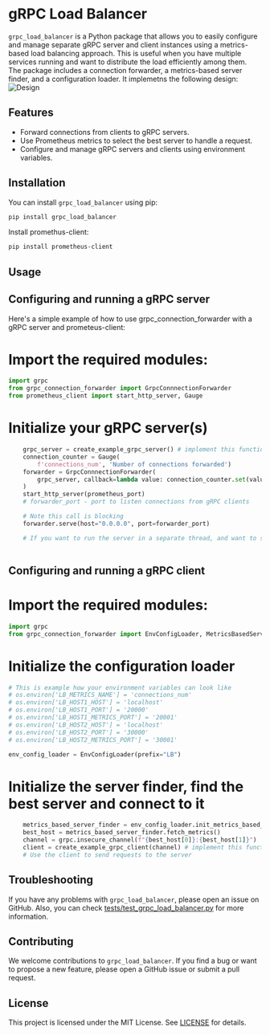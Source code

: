 # gRPC Load Balancer

`grpc_load_balancer` is a Python package that allows you to easily configure and manage separate gRPC server and client instances using a metrics-based load balancing approach. This is useful when you have multiple services running and want to distribute the load efficiently among them. The package includes a connection forwarder, a metrics-based server finder, and a configuration loader.
It implemetns the following design:
![Design](https://grpc.io/img/image_1.png)


## Features

- Forward connections from clients to gRPC servers.
- Use Prometheus metrics to select the best server to handle a request.
- Configure and manage gRPC servers and clients using environment variables.

## Installation

You can install `grpc_load_balancer` using pip:

```bash
pip install grpc_load_balancer
```

Install promethus-client:

```bash
pip install prometheus-client
```

## Usage 
## Configuring and running a gRPC server

Here's a simple example of how to use grpc_connection_forwarder with a gRPC server and prometeus-client:

# Import the required modules:
```python 
import grpc
from grpc_connection_forwarder import GrpcConnnectionForwarder
from prometheus_client import start_http_server, Gauge
```


# Initialize your gRPC server(s)
```python
    grpc_server = create_example_grpc_server() # implement this function yourself
    connection_counter = Gauge(
        f'connections_num', 'Number of connections forwarded')
    forwarder = GrpcConnnectionForwarder(
        grpc_server, callback=lambda value: connection_counter.set(value)
    )
    start_http_server(prometheus_port)
    # forwarder_port - port to listen connections from gRPC clients

    # Note this call is blocking
    forwarder.serve(host="0.0.0.0", port=forwarder_port)

    # If you want to run the server in a separate thread, and want to stop it later, use the forwarder.stop() method
    
```

## Configuring and running a gRPC client
# Import the required modules:    
```python
import grpc
from grpc_connection_forwarder import EnvConfigLoader, MetricsBasedServerFinder
```



# Initialize the configuration loader
```python
# This is example how your environment variables can look like
# os.environ['LB_METRICS_NAME'] = 'connections_num'
# os.environ['LB_HOST1_HOST'] = 'localhost'
# os.environ['LB_HOST1_PORT'] = '20000'
# os.environ['LB_HOST1_METRICS_PORT'] = '20001'
# os.environ['LB_HOST2_HOST'] = 'localhost'
# os.environ['LB_HOST2_PORT'] = '30000'
# os.environ['LB_HOST2_METRICS_PORT'] = '30001'

env_config_loader = EnvConfigLoader(prefix="LB")
```

# Initialize the server finder, find the best server and connect to it
```python
    metrics_based_server_finder = env_config_loader.init_metrics_based_server_finder()
    best_host = metrics_based_server_finder.fetch_metrics()
    channel = grpc.insecure_channel(f"{best_host[0]}:{best_host[1]}")
    client = create_example_grpc_client(channel) # implement this function yourself
    # Use the client to send requests to the server
```

## Troubleshooting

If you have any problems with `grpc_load_balancer`, please open an issue on GitHub.
Also, you can check [tests/test_grpc_load_balancer.py](tests/test_grpc_load_balancer.py) for more information.

## Contributing
We welcome contributions to `grpc_load_balancer`. If you find a bug or want to propose a new feature, please open a GitHub issue or submit a pull request.

## License

This project is licensed under the MIT License. See [LICENSE](LICENSE) for details.
